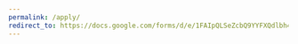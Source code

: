 ```yaml
---
permalink: /apply/
redirect_to: https://docs.google.com/forms/d/e/1FAIpQLSeZcbQ9YYFXQdlbh4_UA5RPGJ9IxoLn1o1YxRxQn50s9qnerg/viewform?usp=sf_link
---
```

